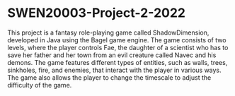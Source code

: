# SWEN20003-Project-2-2022
This project is a fantasy role-playing game called ShadowDimension, developed in Java using the Bagel game engine. The game consists of two levels, where the player controls Fae, the daughter of a scientist who has to save her father and her town from an evil creature called Navec and his demons. The game features different types of entities, such as walls, trees, sinkholes, fire, and enemies, that interact with the player in various ways. The game also allows the player to change the timescale to adjust the difficulty of the game.
